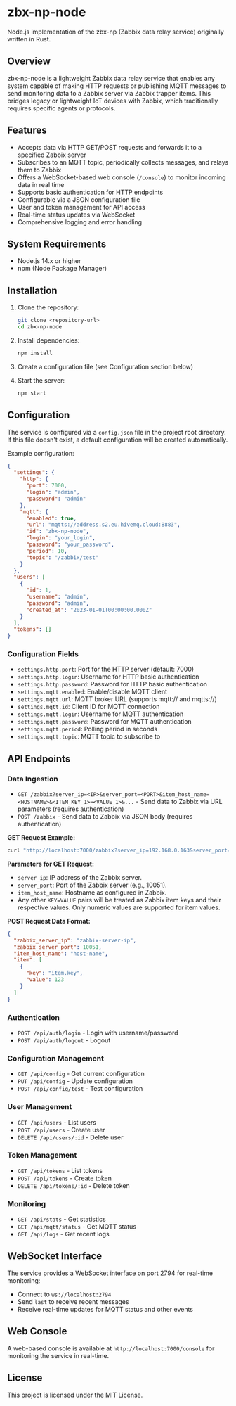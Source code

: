 # zbx-np-node

Node.js implementation of the zbx-np (Zabbix data relay service) originally written in Rust.

## Overview

zbx-np-node is a lightweight Zabbix data relay service that enables any system capable of making HTTP requests or publishing MQTT messages to send monitoring data to a Zabbix server via Zabbix trapper items. This bridges legacy or lightweight IoT devices with Zabbix, which traditionally requires specific agents or protocols.

## Features

- Accepts data via HTTP GET/POST requests and forwards it to a specified Zabbix server
- Subscribes to an MQTT topic, periodically collects messages, and relays them to Zabbix
- Offers a WebSocket-based web console (`/console`) to monitor incoming data in real time
- Supports basic authentication for HTTP endpoints
- Configurable via a JSON configuration file
- User and token management for API access
- Real-time status updates via WebSocket
- Comprehensive logging and error handling

## System Requirements

- Node.js 14.x or higher
- npm (Node Package Manager)

## Installation

1. Clone the repository:
   ```bash
   git clone <repository-url>
   cd zbx-np-node
   ```

2. Install dependencies:
   ```bash
   npm install
   ```

3. Create a configuration file (see Configuration section below)

4. Start the server:
   ```bash
   npm start
   ```

## Configuration

The service is configured via a `config.json` file in the project root directory. If this file doesn't exist, a default configuration will be created automatically.

Example configuration:
```json
{
  "settings": {
    "http": {
      "port": 7000,
      "login": "admin",
      "password": "admin"
    },
    "mqtt": {
      "enabled": true,
      "url": "mqtts://address.s2.eu.hivemq.cloud:8883",
      "id": "zbx-np-node",
      "login": "your_login",
      "password": "your_password",
      "period": 10,
      "topic": "/zabbix/test"
    }
  },
  "users": [
    {
      "id": 1,
      "username": "admin",
      "password": "admin",
      "created_at": "2023-01-01T00:00:00.000Z"
    }
  ],
  "tokens": []
}
```

### Configuration Fields

- `settings.http.port`: Port for the HTTP server (default: 7000)
- `settings.http.login`: Username for HTTP basic authentication
- `settings.http.password`: Password for HTTP basic authentication
- `settings.mqtt.enabled`: Enable/disable MQTT client
- `settings.mqtt.url`: MQTT broker URL (supports mqtt:// and mqtts://)
- `settings.mqtt.id`: Client ID for MQTT connection
- `settings.mqtt.login`: Username for MQTT authentication
- `settings.mqtt.password`: Password for MQTT authentication
- `settings.mqtt.period`: Polling period in seconds
- `settings.mqtt.topic`: MQTT topic to subscribe to

## API Endpoints

### Data Ingestion

- `GET /zabbix?server_ip=<IP>&server_port=<PORT>&item_host_name=<HOSTNAME>&<ITEM_KEY_1>=<VALUE_1>&...` - Send data to Zabbix via URL parameters (requires authentication)
- `POST /zabbix` - Send data to Zabbix via JSON body (requires authentication)

**GET Request Example:**
```bash
curl "http://localhost:7000/zabbix?server_ip=192.168.0.163&server_port=10051&item_host_name=test&voltage=54.4&temperature=25.1"
```
**Parameters for GET Request:**
- `server_ip`: IP address of the Zabbix server.
- `server_port`: Port of the Zabbix server (e.g., 10051).
- `item_host_name`: Hostname as configured in Zabbix.
- Any other `KEY=VALUE` pairs will be treated as Zabbix item keys and their respective values. Only numeric values are supported for item values.

**POST Request Data Format:**
```json
{
  "zabbix_server_ip": "zabbix-server-ip",
  "zabbix_server_port": 10051,
  "item_host_name": "host-name",
  "item": [
    {
      "key": "item.key",
      "value": 123
    }
  ]
}
```

### Authentication

- `POST /api/auth/login` - Login with username/password
- `POST /api/auth/logout` - Logout

### Configuration Management

- `GET /api/config` - Get current configuration
- `PUT /api/config` - Update configuration
- `POST /api/config/test` - Test configuration

### User Management

- `GET /api/users` - List users
- `POST /api/users` - Create user
- `DELETE /api/users/:id` - Delete user

### Token Management

- `GET /api/tokens` - List tokens
- `POST /api/tokens` - Create token
- `DELETE /api/tokens/:id` - Delete token

### Monitoring

- `GET /api/stats` - Get statistics
- `GET /api/mqtt/status` - Get MQTT status
- `GET /api/logs` - Get recent logs

## WebSocket Interface

The service provides a WebSocket interface on port 2794 for real-time monitoring:

- Connect to `ws://localhost:2794`
- Send `last` to receive recent messages
- Receive real-time updates for MQTT status and other events

## Web Console

A web-based console is available at `http://localhost:7000/console` for monitoring the service in real-time.

## License

This project is licensed under the MIT License.